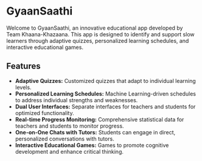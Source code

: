 # GyaanSaathi

Welcome to GyaanSaathi, an innovative educational app developed by Team Khaana-Khazaana. This app is designed to identify and support slow learners through adaptive quizzes, personalized learning schedules, and interactive educational games.

## Features

- **Adaptive Quizzes:** Customized quizzes that adapt to individual learning levels.
- **Personalized Learning Schedules:** Machine Learning-driven schedules to address individual strengths and weaknesses.
- **Dual User Interfaces:** Separate interfaces for teachers and students for optimized functionality.
- **Real-time Progress Monitoring:** Comprehensive statistical data for teachers and students to monitor progress.
- **One-on-One Chats with Tutors:** Students can engage in direct, personalized conversations with tutors.
- **Interactive Educational Games:** Games to promote cognitive development and enhance critical thinking.
